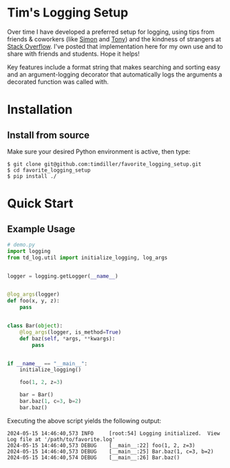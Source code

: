 # Tim's Logging Setup

Over time I have developed a preferred setup for logging, using tips from friends & coworkers (like [Simon](https://stackoverflow.com/users/1250580/simon-jagoe) and [Tony](https://stackoverflow.com/users/260303/tony-s-yu)) and the kindness of strangers at [Stack Overflow](https://stackoverflow.com/q/32443808/1001165).  I've posted that implementation here for my own use and to share with friends and students.  Hope it helps!

Key features include a format string that makes searching and sorting easy and an argument-logging decorator that automatically logs the arguments a decorated function was called with.

# Installation

## Install from source
Make sure your desired Python environment is active, then type:
```
$ git clone git@github.com:timdiller/favorite_logging_setup.git
$ cd favorite_logging_setup
$ pip install ./
```

# Quick Start
## Example Usage
```python
# demo.py
import logging
from td_log.util import initialize_logging, log_args


logger = logging.getLogger(__name__)


@log_args(logger)
def foo(x, y, z):
    pass


class Bar(object):
    @log_args(logger, is_method=True)
    def baz(self, *args, **kwargs):
        pass


if __name__ == "__main__":
    initialize_logging()

    foo(1, 2, z=3)

    bar = Bar()
    bar.baz(1, c=3, b=2)
    bar.baz()
```
Executing the above script yields the following output:
```
2024-05-15 14:46:40,573 INFO     [root:54] Logging initialized.  View Log file at '/path/to/favorite.log'
2024-05-15 14:46:40,573 DEBUG    [__main__:22] foo(1, 2, z=3)
2024-05-15 14:46:40,573 DEBUG    [__main__:25] Bar.baz(1, c=3, b=2)
2024-05-15 14:46:40,574 DEBUG    [__main__:26] Bar.baz()
```